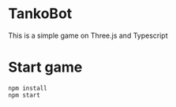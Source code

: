 TankoBot
=====

This is a simple game on Three.js and Typescript

Start game
=====

```
npm install
npm start
```
